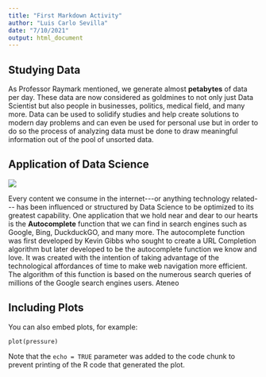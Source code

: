 ```yaml
---
title: "First Markdown Activity"
author: "Luis Carlo Sevilla"
date: "7/10/2021"
output: html_document
---
```



## Studying Data

As Professor Raymark mentioned, we generate almost **petabytes** of data per day. These data are now considered as goldmines to not only just Data Scientist but also people in businesses, politics, medical field, and many more. Data can be used to solidify studies and help create solutions to modern day problems and can even be used for personal use but in order to do so the process of analyzing data must be done to draw meaningful information out of the pool of unsorted data. 

## Application of Data Science
![](https://miro.medium.com/max/700/1*209COHJ1LFfInRPuWQFylQ.png)

Every content we consume in the internet---or anything technology related--- has been influenced or structured by Data Science to be optimized to its greatest capability. One application that we hold near and dear to our hearts is the **Autocomplete** function that we can find in search engines such as Google, Bing, DuckduckGO, and many more. The autocomplete function was first developed by Kevin Gibbs who sought to create a URL Completion algorithm but later developed to be the autocomplete function we know and love. It was created with the intention of taking advantage of the technological affordances of time to make web navigation more efficient. The algorithm of this function is based on the numerous search queries of millions of the Google search engines users. Ateneo



## Including Plots

You can also embed plots, for example:

```{r pressure, echo=TRUE}
plot(pressure)
```

Note that the `echo = TRUE` parameter was added to the code chunk to prevent printing of the R code that generated the plot.
